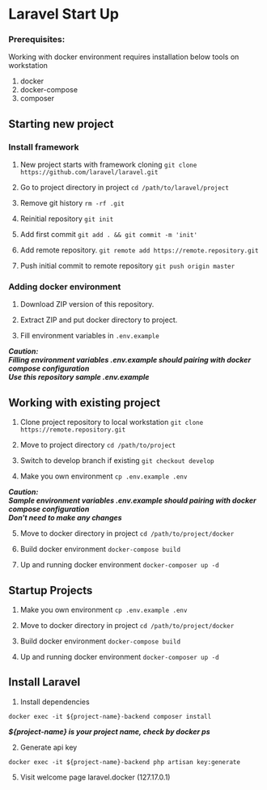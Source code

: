 # Laravel Start Up

### Prerequisites:

Working with docker environment requires installation below tools on workstation 
1. docker
2. docker-compose
3. composer

## Starting new project

### Install framework

1. New project starts with framework cloning
`git clone https://github.com/laravel/laravel.git`

2. Go to project directory in project 
`cd /path/to/laravel/project`

2. Remove git history
`rm -rf .git`

3. Reinitial repository
`git init`

4. Add first commit
`git add . && git commit -m 'init'` 

5. Add remote repository.
`git remote add https://remote.repository.git`

6. Push initial commit to remote repository
`git push origin master`

### Adding docker environment

1. Download ZIP version of this repository.

2. Extract ZIP and put docker directory to project.

3. Fill  environment variables in `.env.example`

***Caution:\
Filling environment variables .env.example should pairing with docker compose configuration\
Use this repository sample .env.example***

## Working with existing project

1. Clone project repository to local workstation
`git clone https://remote.repository.git`

2. Move to project directory
`cd /path/to/project` 

3. Switch to develop branch if existing
`git checkout develop` 

4.  Make you own environment 
`cp .env.example .env`

***Caution:\
Sample environment variables .env.example should pairing with docker compose configuration\
Don't need to make any changes***  

5. Move to docker directory in project
`cd /path/to/project/docker`  

6.  Build docker environment
`docker-compose build`

7. Up and running docker environment
`docker-composer up -d`


## Startup Projects

1.  Make you own environment 
`cp .env.example .env`

2. Move to docker directory in project
`cd /path/to/project/docker`  

3.  Build docker environment
`docker-compose build`

4. Up and running docker environment
`docker-composer up -d`


## Install Laravel


1. Install dependencies
 
`docker exec -it ${project-name}-backend composer install`

***${project-name} is your project name, check by docker ps***

2. Generate api key
 
`docker exec -it ${project-name}-backend php artisan key:generate`

5. Visit welcome page laravel.docker (127.17.0.1) 
